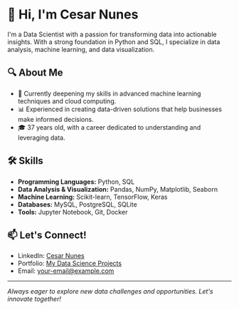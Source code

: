 # 👋 Hi, I'm Cesar Nunes

I'm a Data Scientist with a passion for transforming data into actionable insights. With a strong foundation in Python and SQL, I specialize in data analysis, machine learning, and data visualization.

## 🔍 About Me
- 🌱 Currently deepening my skills in advanced machine learning techniques and cloud computing.
- 📊 Experienced in creating data-driven solutions that help businesses make informed decisions.
- 🎓 37 years old, with a career dedicated to understanding and leveraging data.

## 🛠️ Skills
- **Programming Languages:** Python, SQL
- **Data Analysis & Visualization:** Pandas, NumPy, Matplotlib, Seaborn
- **Machine Learning:** Scikit-learn, TensorFlow, Keras
- **Databases:** MySQL, PostgreSQL, SQLite
- **Tools:** Jupyter Notebook, Git, Docker

## 📫 Let's Connect!
- LinkedIn: [Cesar Nunes](https://www.linkedin.com/in/cesar-nunes-2725392b1/)
- Portfolio: [My Data Science Projects](https://your-portfolio-link.com)
- Email: [your-email@example.com](cesarrgn@hotmail.com)

---

*Always eager to explore new data challenges and opportunities. Let's innovate together!*
